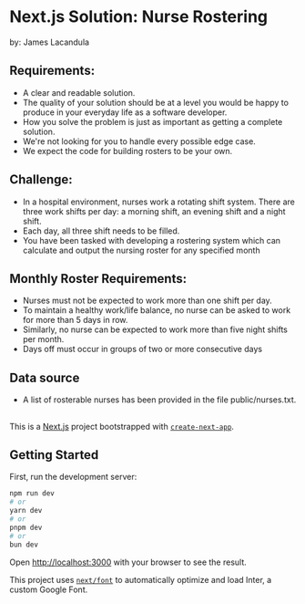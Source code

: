 # Next.js Solution: Nurse Rostering

by:
James Lacandula

## Requirements:

- A clear and readable solution.
- The quality of your solution should be at a level you would be happy to produce in your
  everyday life as a software developer.
- How you solve the problem is just as important as getting a complete solution.
- We're not looking for you to handle every possible edge case.
- We expect the code for building rosters to be your own.

## Challenge:

- In a hospital environment, nurses work a rotating shift system. There are three work shifts per day:
  a morning shift, an evening shift and a night shift.
- Each day, all three shift needs to be filled.
- You have been tasked with developing a rostering system which can calculate and output the
  nursing roster for any specified month

## Monthly Roster Requirements:

- Nurses must not be expected to work more than one shift per day.
- To maintain a healthy work/life balance, no nurse can be asked to work for more than 5 days in row.
- Similarly, no nurse can be expected to work more than five night shifts per month.
- Days off must occur in groups of two or more consecutive days

## Data source

- A list of rosterable nurses has been provided in the file public/nurses.txt.

##

This is a [Next.js](https://nextjs.org/) project bootstrapped with [`create-next-app`](https://github.com/vercel/next.js/tree/canary/packages/create-next-app).

## Getting Started

First, run the development server:

```bash
npm run dev
# or
yarn dev
# or
pnpm dev
# or
bun dev
```

Open [http://localhost:3000](http://localhost:3000) with your browser to see the result.

This project uses [`next/font`](https://nextjs.org/docs/basic-features/font-optimization) to automatically optimize and load Inter, a custom Google Font.
